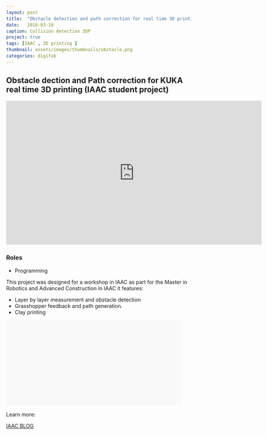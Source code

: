 ```yaml
---
layout: post
title:  "Obstacle detection and path correction for real time 3D printing"
date:   2018-03-18
caption: Collision detection 3DP
project: true
tags: [IAAC , 3D printing ]
thumbnail: assets/images/thumbnails/obstacle.png
categories: digifab
---
```


## Obstacle dection and Path correction for KUKA real time 3D printing (IAAC student project)

<iframe width="695" height="391" src="https://www.youtube.com/embed/aiaOFYp7r6w" frameborder="0" allow="accelerometer; autoplay; clipboard-write; encrypted-media; gyroscope; picture-in-picture" allowfullscreen></iframe>

### Roles

- Programming

This project was designed for a workshop in IAAC as part for  the Master in Robotics and Advanced Construction in IAAC  it features:

- Layer by layer measurement and obstacle detection
- Grasshopper feedback and path generation.
- Clay printing

![Obstacle detection](/assets/images/obstacle.gif)    

Learn more:

[IAAC BLOG](http://www.iaacblog.com/programs/path-correction-obstacle-detection-3d-printing/)
